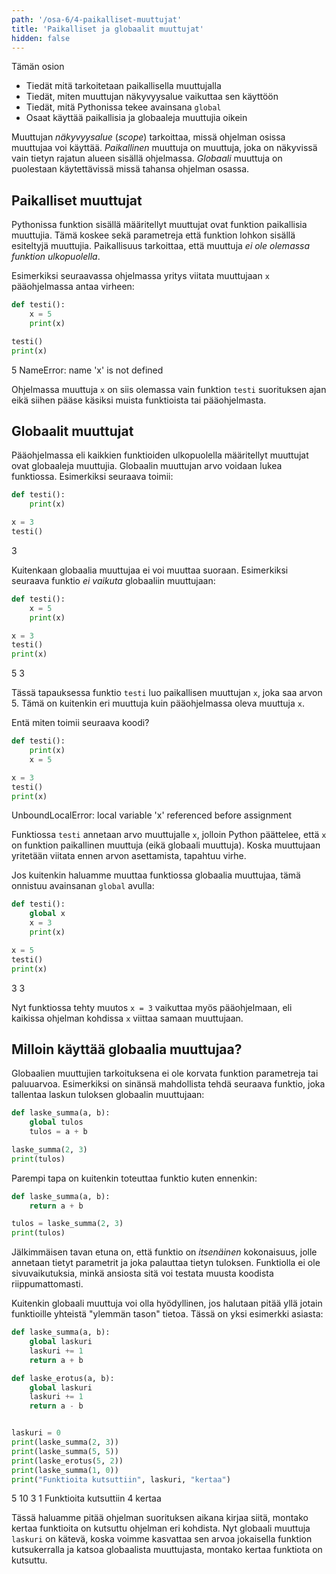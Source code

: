 ```yaml
---
path: '/osa-6/4-paikalliset-muuttujat'
title: 'Paikalliset ja globaalit muuttujat'
hidden: false
---
```


<text-box variant='learningObjectives' name='Oppimistavoitteet'>

Tämän osion

- Tiedät mitä tarkoitetaan paikallisella muuttujalla
- Tiedät, miten muuttujan näkyvyysalue vaikuttaa sen käyttöön
- Tiedät, mitä Pythonissa tekee avainsana `global`
- Osaat käyttää paikallisia ja globaaleja muuttujia oikein

</text-box>

Muuttujan _näkyvyysalue_ (_scope_) tarkoittaa, missä ohjelman osissa muuttujaa voi käyttää. _Paikallinen_ muuttuja on muuttuja, joka on näkyvissä vain tietyn rajatun alueen sisällä ohjelmassa. _Globaali_ muuttuja on puolestaan käytettävissä missä tahansa ohjelman osassa.

## Paikalliset muuttujat

Pythonissa funktion sisällä määritellyt muuttujat ovat funktion paikallisia muuttujia. Tämä koskee sekä parametreja että funktion lohkon sisällä esiteltyjä muuttujia. Paikallisuus tarkoittaa, että muuttuja _ei ole olemassa funktion ulkopuolella_.

Esimerkiksi seuraavassa ohjelmassa yritys viitata muuttujaan `x` pääohjelmassa antaa virheen:

```python
def testi():
    x = 5
    print(x)

testi()
print(x)
```

<sample-output>

5
NameError: name 'x' is not defined

</sample-output>

Ohjelmassa muuttuja `x` on siis olemassa vain funktion `testi` suorituksen ajan eikä siihen pääse käsiksi muista funktioista tai pääohjelmasta.

## Globaalit muuttujat

Pääohjelmassa eli kaikkien funktioiden ulkopuolella määritellyt muuttujat ovat globaaleja muuttujia. Globaalin muuttujan arvo voidaan lukea funktiossa. Esimerkiksi seuraava toimii:

```python
def testi():
    print(x)

x = 3
testi()
```

<sample-output>

3

</sample-output>

Kuitenkaan globaalia muuttujaa ei voi muuttaa suoraan. Esimerkiksi seuraava funktio _ei vaikuta_ globaaliin muuttujaan:

```python
def testi():
    x = 5
    print(x)

x = 3
testi()
print(x)
```

<sample-output>

5
3

</sample-output>

Tässä tapauksessa funktio `testi` luo paikallisen muuttujan `x`, joka saa arvon 5. Tämä on kuitenkin eri muuttuja kuin pääohjelmassa oleva muuttuja `x`.

Entä miten toimii seuraava koodi?

```python
def testi():
    print(x)
    x = 5

x = 3
testi()
print(x)
```

<sample-output>

UnboundLocalError: local variable 'x' referenced before assignment

</sample-output>

Funktiossa `testi` annetaan arvo muuttujalle `x`, jolloin Python päättelee, että `x` on funktion paikallinen muuttuja (eikä globaali muuttuja). Koska muuttujaan yritetään viitata ennen arvon asettamista, tapahtuu virhe.

Jos kuitenkin haluamme muuttaa funktiossa globaalia muuttujaa, tämä onnistuu avainsanan `global` avulla:

```python
def testi():
    global x
    x = 3
    print(x)

x = 5
testi()
print(x)
```

<sample-output>

3
3

</sample-output>

Nyt funktiossa tehty muutos `x = 3` vaikuttaa myös pääohjelmaan, eli kaikissa ohjelman kohdissa `x` viittaa samaan muuttujaan.

## Milloin käyttää globaalia muuttujaa?

Globaalien muuttujien tarkoituksena ei ole korvata funktion parametreja tai paluuarvoa. Esimerkiksi on sinänsä mahdollista tehdä seuraava funktio, joka tallentaa laskun tuloksen globaalin muuttujaan:

```python
def laske_summa(a, b):
    global tulos
    tulos = a + b

laske_summa(2, 3)
print(tulos)
```

Parempi tapa on kuitenkin toteuttaa funktio kuten ennenkin:

```python
def laske_summa(a, b):
    return a + b

tulos = laske_summa(2, 3)
print(tulos)
```

Jälkimmäisen tavan etuna on, että funktio on _itsenäinen_ kokonaisuus, jolle annetaan tietyt parametrit ja joka palauttaa tietyn tuloksen. Funktiolla ei ole sivuvaikutuksia, minkä ansiosta sitä voi testata muusta koodista riippumattomasti.

Kuitenkin globaali muuttuja voi olla hyödyllinen, jos halutaan pitää yllä jotain funktioille yhteistä "ylemmän tason" tietoa. Tässä on yksi esimerkki asiasta:

```python
def laske_summa(a, b):
    global laskuri
    laskuri += 1
    return a + b

def laske_erotus(a, b):
    global laskuri
    laskuri += 1
    return a - b


laskuri = 0
print(laske_summa(2, 3))
print(laske_summa(5, 5))
print(laske_erotus(5, 2))
print(laske_summa(1, 0))
print("Funktioita kutsuttiin", laskuri, "kertaa")
```

<sample-output>
5
10
3
1
Funktioita kutsuttiin 4 kertaa

</sample-output>

Tässä haluamme pitää ohjelman suorituksen aikana kirjaa siitä, montako kertaa funktioita on kutsuttu ohjelman eri kohdista. Nyt globaali muuttuja `laskuri` on kätevä, koska voimme kasvattaa sen arvoa jokaisella funktion kutsukerralla ja katsoa globaalista muuttujasta, montako kertaa funktiota on kutsuttu.
